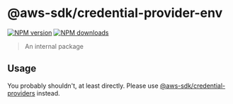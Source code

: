 # @aws-sdk/credential-provider-env
[![NPM version](https://img.shields.io/npm/v/@aws-sdk/credential-provider-env/latest.svg)](https://www.npmjs.com/package/@aws-sdk/credential-provider-env)
[![NPM downloads](https://img.shields.io/npm/dm/@aws-sdk/credential-provider-env.svg)](https://www.npmjs.com/package/@aws-sdk/credential-provider-env)
> An internal package
## Usage
You probably shouldn't, at least directly. Please use [@aws-sdk/credential-providers](https://www.npmjs.com/package/@aws-sdk/credential-providers)
instead.
